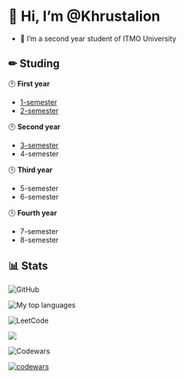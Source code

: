# 👋 Hi, I’m @Khrustalion
- 👀 I’m a second year student of ITMO University

## ✏ Studing
🕐 **First year**
  - [1-semester](https://github.com/Khrustalion/1-semester)
  - [2-semester](https://github.com/Khrustalion/2-semester)
    
🕑 **Second year**

  - [3-semester](https://github.com/Khrustalion/3-semester)
  - 4-semester
    
🕒 **Third year**

  - 5-semester
  - 6-semester
    
🕓 **Fourth year**

  - 7-semester
  - 8-semester


## 📊 Stats
![GitHub](https://img.shields.io/badge/github-%23121011.svg?style=for-the-badge&logo=github&logoColor=white)

![My top languages](https://github-readme-stats.vercel.app/api/top-langs/?username=Khrustalion&layout=compact&count_private=true&langs_count=10&card_width=495&theme=dracula)

![LeetCode](https://img.shields.io/badge/LeetCode-000000?style=for-the-badge&logo=LeetCode&logoColor=#d16c06)

![](https://leetcard.jacoblin.cool/Khrustalion?ext=heatmap)

![Codewars](https://img.shields.io/badge/Codewars-B1361E?style=for-the-badge&logo=codewars&logoColor=grey)

[![codewars](https://www.codewars.com/users/Khrustalion/badges/large)](https://www.codewars.com/users/Khrustalion) 

